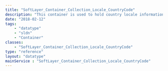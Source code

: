 ```yaml
---
title: "SoftLayer_Container_Collection_Locale_CountryCode"
description: "This container is used to hold country locale information. "
date: "2018-02-12"
tags:
    - "datatype"
    - "sldn"
    - "Container"
classes:
    - "SoftLayer_Container_Collection_Locale_CountryCode"
type: "reference"
layout: "datatype"
mainService : "SoftLayer_Container_Collection_Locale_CountryCode"
---
```

